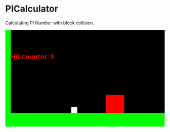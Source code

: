 # PICalculator

Calculating PI Number with block collision.

![Animation](https://github.com/SlawoStr/PiCalculator/blob/master/Animation.gif)


